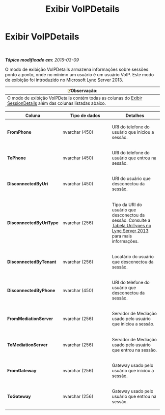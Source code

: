 ﻿---
title: Exibir VoIPDetails
TOCTitle: Exibir VoIPDetails
ms:assetid: 14c44736-71ba-4fc5-82c7-1df65bf6261c
ms:mtpsurl: https://technet.microsoft.com/pt-br/library/JJ687973(v=OCS.15)
ms:contentKeyID: 49886109
ms.date: 05/19/2016
mtps_version: v=OCS.15
ms.translationtype: HT
---

# Exibir VoIPDetails

 

_**Tópico modificado em:** 2015-03-09_

O modo de exibição VoIPDetails armazena informações sobre sessões ponto a ponto, onde no mínimo um usuário é um usuário VoIP. Este modo de exibição foi introduzido no Microsoft Lync Server 2013.

<table>
<thead>
<tr class="header">
<th><img src="images/Gg425756.note(OCS.15).gif" title="note" alt="note" />Observação:</th>
</tr>
</thead>
<tbody>
<tr class="odd">
<td>O modo de exibição VoIPDetails contém todas as colunas do <a href="lync-server-2013-sessiondetails-view.md">Exibir SessionDetails</a> além das colunas listadas abaixo.</td>
</tr>
</tbody>
</table>



<table>
<colgroup>
<col style="width: 33%" />
<col style="width: 33%" />
<col style="width: 33%" />
</colgroup>
<thead>
<tr class="header">
<th>Coluna</th>
<th>Tipo de dados</th>
<th>Detalhes</th>
</tr>
</thead>
<tbody>
<tr class="odd">
<td><p><strong>FromPhone</strong></p></td>
<td><p>nvarchar (450)</p></td>
<td><p>URI do telefone do usuário que iniciou a sessão.</p></td>
</tr>
<tr class="even">
<td><p><strong>ToPhone</strong></p></td>
<td><p>nvarchar (450)</p></td>
<td><p>URI do telefone do usuário que entrou na sessão.</p></td>
</tr>
<tr class="odd">
<td><p><strong>DisconnectedByUri</strong></p></td>
<td><p>nvarchar (450)</p></td>
<td><p>URI do usuário que desconectou da sessão.</p></td>
</tr>
<tr class="even">
<td><p><strong>DisconnectedByUriType</strong></p></td>
<td><p>nvarchar (256)</p></td>
<td><p>Tipo da URI do usuário que desconectou da sessão. Consulte a <a href="lync-server-2013-uritypes-table.md">Tabela UriTypes no Lync Server 2013</a> para mais informações.</p></td>
</tr>
<tr class="odd">
<td><p><strong>DisconnectedByTenant</strong></p></td>
<td><p>nvarchar (256)</p></td>
<td><p>Locatário do usuário que desconectou da sessão.</p></td>
</tr>
<tr class="even">
<td><p><strong>DisconnectedByPhone</strong></p></td>
<td><p>nvarchar (450)</p></td>
<td><p>URI do telefone do usuário que desconectou da sessão.</p></td>
</tr>
<tr class="odd">
<td><p><strong>FromMediationServer</strong></p></td>
<td><p>nvarchar (256)</p></td>
<td><p>Servidor de Mediação usado pelo usuário que iniciou a sessão.</p></td>
</tr>
<tr class="even">
<td><p><strong>ToMediationServer</strong></p></td>
<td><p>nvarchar (256)</p></td>
<td><p>Servidor de Mediação usado pelo usuário que entrou na sessão.</p></td>
</tr>
<tr class="odd">
<td><p><strong>FromGateway</strong></p></td>
<td><p>nvarchar (256)</p></td>
<td><p>Gateway usado pelo usuário que iniciou a sessão.</p></td>
</tr>
<tr class="even">
<td><p><strong>ToGateway</strong></p></td>
<td><p>nvarchar (256)</p></td>
<td><p>Gateway usado pelo usuário que entrou na sessão.</p></td>
</tr>
</tbody>
</table>

